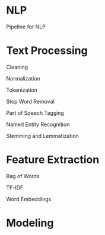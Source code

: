 # NLP
Pipeline for NLP

# Text Processing

Cleaning

Normalization

Tokenization

Stop Word Removal

Part of Speech Tagging

Named Entity Recognition

Stemming and Lemmatization

# Feature Extraction

Bag of Words

TF-IDF

Word Embeddings

# Modeling

